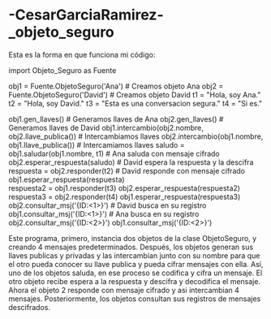 # -CesarGarciaRamirez-_objeto_seguro
Esta es la forma en que funciona mi código: 

import Objeto_Seguro as Fuente

obj1 = Fuente.ObjetoSeguro('Ana') # Creamos objeto Ana
obj2 = Fuente.ObjetoSeguro('David') # Creamos objeto David
t1 = "Hola, soy Ana."
t2 = "Hola, soy David."
t3 = "Esta es una conversacion segura."
t4 = "Si es."

obj1.gen_llaves()  # Generamos llaves de Ana
obj2.gen_llaves()  # Generamos llaves de David
obj1.intercambio(obj2.nombre, obj2.llave_publica())  # Intercambiamos llaves
obj2.intercambio(obj1.nombre, obj1.llave_publica())  # Intercamiamos llaves
saludo = obj1.saludar(obj1.nombre, t1)  # Ana saluda con mensaje cifrado
obj2.esperar_respuesta(saludo)  # David espera la respuesta y la descifra 
respuesta = obj2.responder(t2)  # David responde con mensaje cifrado
obj1.esperar_respuesta(respuesta)  
respuesta2 = obj1.responder(t3)
obj2.esperar_respuesta(respuesta2)
respuesta3 = obj2.responder(t4)
obj1.esperar_respuesta(respuesta3)
obj2.consultar_msj('{ID:<1>}')  # David busca en su registro
obj1.consultar_msj('{ID:<1>}')  # Ana busca en su registro
obj2.consultar_msj('{ID:<2>}')
obj1.consultar_msj('{ID:<2>}')

Este programa, primero, instancia dos objetos de la clase ObjetoSeguro, y creando 4 mensajes predeterminados. Después, los objetos generan sus llaves publicas y privadas y las intercambian junto con su nombre para que el otro pueda conocer su llave publica y pueda cifrar mensajes con ella. Así, uno de los objetos saluda, en ese proceso se codifica y cifra un mensaje. El otro objeto recibe espera a la respuesta y descifra y decodifica el mensaje. Ahora el objeto 2 responde con mensaje cifrado y asi intercambian 4 mensajes. Posteriormente, los objetos consultan sus registros de mensajes descifrados. 

 
